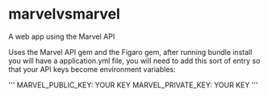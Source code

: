 marvelvsmarvel
==============

A web app using the Marvel API

Uses the Marvel API gem and the Figaro gem, after running bundle install you will have a application.yml file, you will need to add this sort of entry so that your API keys become environment variables: 

'''
MARVEL_PUBLIC_KEY: YOUR KEY
MARVEL_PRIVATE_KEY: YOUR KEY
'''

